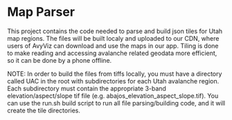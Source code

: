 # Map Parser

This project contains the code needed to parse and build json tiles for Utah map
regions. The files will be built localy and uploaded to our CDN, where users of 
AvyViz can download and use the maps in our app. Tiling is done to make reading 
and accessing avalanche related geodata more efficient, so it can be done by a phone
offline.

NOTE: In order to build the files from tiffs locally, you must have a directory 
called UAC in the root with subdirectories for each Utah avalanche region. Each
subdirectory must contain the appropriate 3-band elevation/aspect/slope tif file
(e.g. abajos_elevation_aspect_slope.tif). You can use the run.sh build script to
run all file parsing/building code, and it will create the tile directories.
